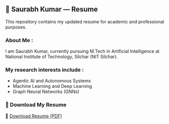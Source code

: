 ## 📄 Saurabh Kumar — Resume
This repository contains my updated resume for academic and professional purposes.

###  About Me :
I am Saurabh Kumar, currently pursuing M.Tech in Artificial Intelligence at  
National Institute of Technology, Silchar (NIT Silchar).

### My research interests include :
- Agentic AI and Autonomous Systems
- Machine Learning and Deep Learning
- Graph Neural Networks (GNNs)

### 📄 Download My Resume
📄 [Download Resume (PDF)](Saurabh_Resume.pdf)



